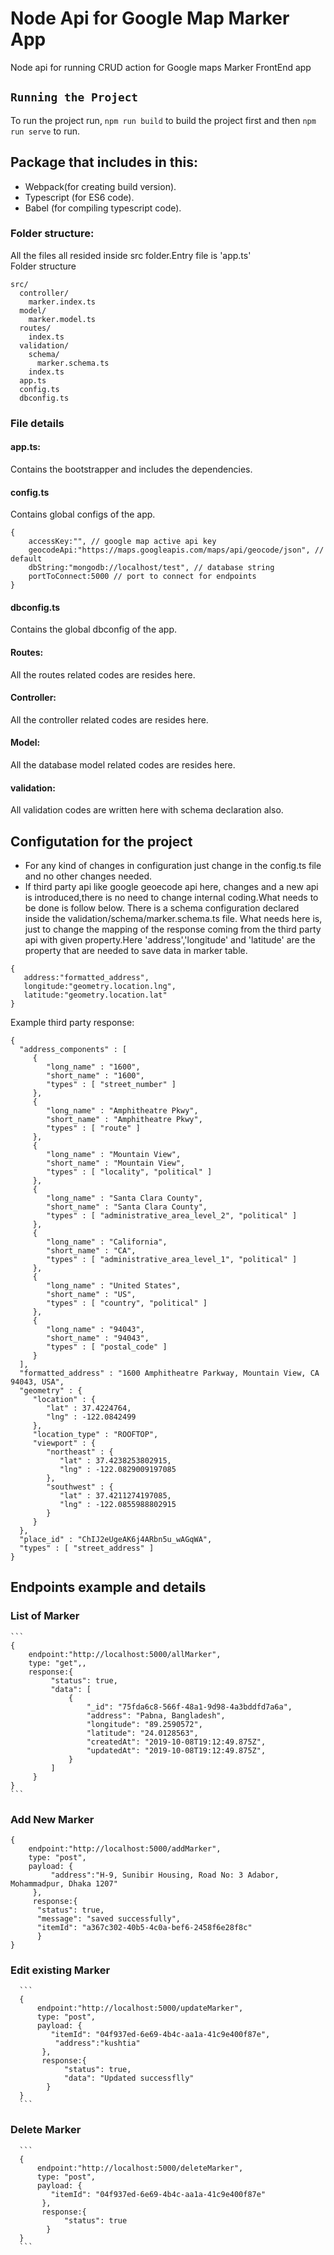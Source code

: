 # Node Api for Google Map Marker App
Node api for running CRUD action for Google maps Marker FrontEnd app
## `Running the Project`
To run the project run,
`npm run build` to build the project first and then `npm run serve`
to run.

## Package that includes in this:

* Webpack(for creating build version).
* Typescript (for ES6 code).
* Babel (for compiling typescript code).

### Folder structure:
All the files all resided inside src folder.Entry file is 'app.ts' <br>
Folder structure
```
src/
  controller/
    marker.index.ts
  model/
    marker.model.ts
  routes/
    index.ts
  validation/
    schema/
      marker.schema.ts
    index.ts
  app.ts
  config.ts
  dbconfig.ts
```

### File details

#### app.ts:
  Contains the bootstrapper and includes the dependencies.
#### config.ts
  Contains global configs of the app.
  ```
  {
      accessKey:"", // google map active api key
      geocodeApi:"https://maps.googleapis.com/maps/api/geocode/json", // default
      dbString:"mongodb://localhost/test", // database string
      portToConnect:5000 // port to connect for endpoints
  }
  ```
#### dbconfig.ts
  Contains the global dbconfig of the app.
#### Routes:
 All the routes related codes are resides here.
#### Controller:
  All the controller related codes are resides here.
#### Model:
  All the database model related codes are resides here.
#### validation:
  All validation codes are written here with schema declaration also.
 ## Configutation for the project
 * For any kind of changes in configuration just change in the config.ts file and no
     other changes needed.
 * If third party api like google geoecode api here, changes and a new api is introduced,there
 is no need to change internal coding.What needs to be done is follow below.
 There is a schema configuration declared inside the validation/schema/marker.schema.ts file.
 What needs here is, just to change the mapping of the response coming from the third party api
 with given property.Here 'address','longitude' and 'latitude' are the property that are needed to
 save data in marker table.
  ```
 {
     address:"formatted_address", 
     longitude:"geometry.location.lng",
     latitude:"geometry.location.lat"
 }
 ```
Example third party response:
 ```
{
   "address_components" : [
      {
         "long_name" : "1600",
         "short_name" : "1600",
         "types" : [ "street_number" ]
      },
      {
         "long_name" : "Amphitheatre Pkwy",
         "short_name" : "Amphitheatre Pkwy",
         "types" : [ "route" ]
      },
      {
         "long_name" : "Mountain View",
         "short_name" : "Mountain View",
         "types" : [ "locality", "political" ]
      },
      {
         "long_name" : "Santa Clara County",
         "short_name" : "Santa Clara County",
         "types" : [ "administrative_area_level_2", "political" ]
      },
      {
         "long_name" : "California",
         "short_name" : "CA",
         "types" : [ "administrative_area_level_1", "political" ]
      },
      {
         "long_name" : "United States",
         "short_name" : "US",
         "types" : [ "country", "political" ]
      },
      {
         "long_name" : "94043",
         "short_name" : "94043",
         "types" : [ "postal_code" ]
      }
   ],
   "formatted_address" : "1600 Amphitheatre Parkway, Mountain View, CA 94043, USA",
   "geometry" : {
      "location" : {
         "lat" : 37.4224764,
         "lng" : -122.0842499
      },
      "location_type" : "ROOFTOP",
      "viewport" : {
         "northeast" : {
            "lat" : 37.4238253802915,
            "lng" : -122.0829009197085
         },
         "southwest" : {
            "lat" : 37.4211274197085,
            "lng" : -122.0855988802915
         }
      }
   },
   "place_id" : "ChIJ2eUgeAK6j4ARbn5u_wAGqWA",
   "types" : [ "street_address" ]
}
  ```
  
  ## Endpoints example and details
  
 ### List of Marker
    ```
    {
        endpoint:"http://localhost:5000/allMarker", 
        type: "get",,
        response:{
             "status": true,
             "data": [
                 {
                     "_id": "75fda6c8-566f-48a1-9d98-4a3bddfd7a6a",
                     "address": "Pabna, Bangladesh",
                     "longitude": "89.2590572",
                     "latitude": "24.0128563",
                     "createdAt": "2019-10-08T19:12:49.875Z",
                     "updatedAt": "2019-10-08T19:12:49.875Z",
                 }
             ]
         }
    }
    ```
        
  ### Add New Marker
   ```
   {
       endpoint:"http://localhost:5000/addMarker", 
       type: "post",
       payload: {
        	"address":"H-9, Sunibir Housing, Road No: 3 Adabor, Mohammadpur, Dhaka 1207"
        },
        response:{
         "status": true,
         "message": "saved successfully",
         "itemId": "a367c302-40b5-4c0a-bef6-2458f6e28f8c"
         }
   }
   ```
   
   ### Edit existing Marker
      ```
      {
          endpoint:"http://localhost:5000/updateMarker", 
          type: "post",
          payload: {
             "itemId": "04f937ed-6e69-4b4c-aa1a-41c9e400f87e",
              "address":"kushtia"
           },
           response:{
                "status": true,
                "data": "Updated successflly"
            }
      }
      ```
   ### Delete Marker
      ```
      {
          endpoint:"http://localhost:5000/deleteMarker", 
          type: "post",
          payload: {
             "itemId": "04f937ed-6e69-4b4c-aa1a-41c9e400f87e"
           },
           response:{
                "status": true
            }
      }
      ```